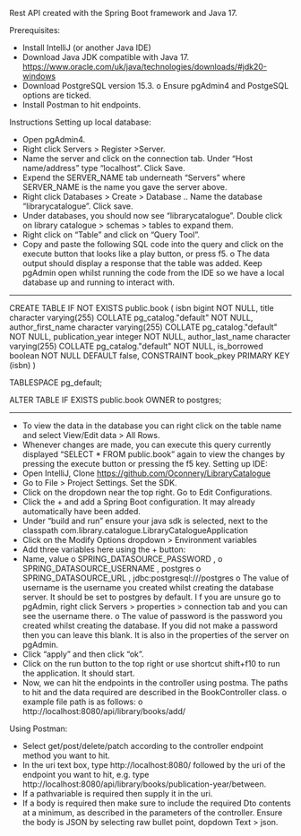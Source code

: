 Rest API created with the Spring Boot framework and Java 17.

Prerequisites:
-	Install IntelliJ (or another Java IDE)
-	Download Java JDK compatible with Java 17. https://www.oracle.com/uk/java/technologies/downloads/#jdk20-windows 
-	Download PostgreSQL version 15.3. 
o	Ensure pgAdmin4 and PostgeSQL options are ticked.
-	Install Postman to hit endpoints.

Instructions
Setting up local database:
-	Open pgAdmin4.
-	Right click Servers > Register >Server. 
-	Name the server and click on the connection tab. Under “Host name/address” type “localhost”. Click Save.
-	Expend the SERVER_NAME tab underneath “Servers” where SERVER_NAME is the name you gave the server above.
-	Right click Databases > Create > Database .. Name the database “librarycatalogue”. Click save.
-	Under databases, you should now see “librarycatalogue”. Double click on library catalogue > schemas > tables to expand them.
-	Right click on “Table” and click on “Query Tool”. 
-	Copy and paste the following SQL code into the query and click on the execute button that looks like a play button, or press f5.
    o	The data output should display a response that the table was added. Keep pgAdmin open whilst running the code from the IDE so we have a local database up and running to interact with.

---------------------------------------------------------------------------------------------------------
CREATE TABLE IF NOT EXISTS public.book
(
    isbn bigint NOT NULL,
    title character varying(255) COLLATE pg_catalog."default" NOT NULL,
    author_first_name character varying(255) COLLATE pg_catalog."default" NOT NULL,
    publication_year integer NOT NULL,
    author_last_name character varying(255) COLLATE pg_catalog."default" NOT NULL,
    is_borrowed boolean NOT NULL DEFAULT false,
    CONSTRAINT book_pkey PRIMARY KEY (isbn)
)

TABLESPACE pg_default;

ALTER TABLE IF EXISTS public.book
    OWNER to postgres;

---------------------------------------------------------------------------------------------------------

-	To view the data in the database you can right click on the table name and select View/Edit data > All Rows.
-	Whenever changes are made, you can execute this query currently displayed “SELECT * FROM public.book” again to view the changes by pressing the execute button or pressing the f5 key.
Setting up IDE:
-	Open IntelliJ, Clone https://github.com/Oconnery/LibraryCatalogue 
-	Go to File > Project Settings. Set the SDK.
-	Click on the dropdown near the top right. Go to Edit Configurations.
-	Click the + and add a Spring Boot configuration. It may already automatically have been added. 
-	Under “build and run” ensure your java sdk is selected, next to the classpath com.library.catalogue.LibraryCatalogueApplication
-	Click on the Modify Options dropdown > Environment variables
-	Add three variables here using the + button: 
-	Name, value
    o	SPRING_DATASOURCE_PASSWORD , 
    o	SPRING_DATASOURCE_USERNAME , postgres
    o	SPRING_DATASOURCE_URL , jdbc:postgresql:///postgres
    o	The value of username is the username you created whilst creating the database server. It should be set to postgres by default. I f you are unsure go to pgAdmin, right click Servers > properties > connection tab and you can see the username there.
    o	The value of password is the password you created whilst creating the database. If you did not make a password then you can leave this blank. It is also in the properties of the server on pgAdmin.
-	Click “apply” and then click “ok”.
-	Click on the run button to the top right or use shortcut shift+f10 to run the application. It should start.
-	Now, we can hit the endpoints in the controller using postma. The paths to hit and the data required are described in the BookController class.
    o	example file path is as follows:
    o	http://localhost:8080/api/library/books/add/

Using Postman:
-	Select get/post/delete/patch according to the controller endpoint method you want to hit.
-	In the uri text box, type http://localhost:8080/ followed by the uri of the endpoint you want to hit, e.g. type http://localhost:8080/api/library/books/publication-year/between.
-	If a pathvariable is required then supply it in the uri.
-	If a body is required then make sure to include the required Dto contents at a minimum, as described in the parameters of the controller. Ensure the body is JSON by selecting raw bullet point, dopdown Text > json.
